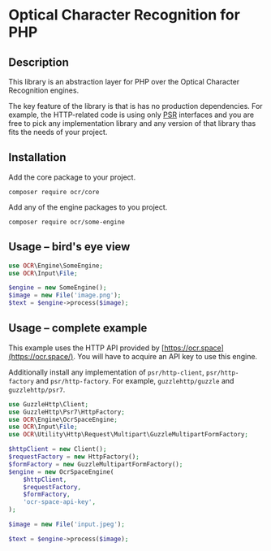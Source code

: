# Optical Character Recognition for PHP

## Description
This library is an abstraction layer for PHP over the Optical Character Recognition engines.

The key feature of the library is that is has no production dependencies. For example, the HTTP-related code is using only [PSR](https://www.php-fig.org/) interfaces and you are free to pick any implementation library and any version of that library thas fits the needs of your project.

## Installation
Add the core package to your project.
~~~
composer require ocr/core
~~~

Add any of the engine packages to you project.
~~~
composer require ocr/some-engine
~~~

## Usage – bird's eye view
~~~php
use OCR\Engine\SomeEngine;
use OCR\Input\File;

$engine = new SomeEngine();
$image = new File('image.png');
$text = $engine->process($image);
~~~

## Usage – complete example
This example uses the HTTP API provided by [https://ocr.space](https://ocr.space/). You will have to acquire an API key to use this engine. 

Additionally install any implementation of `psr/http-client`, `psr/http-factory` and `psr/http-factory`. For example, `guzzlehttp/guzzle` and `guzzlehttp/psr7`.

~~~php
use GuzzleHttp\Client;
use GuzzleHttp\Psr7\HttpFactory;
use OCR\Engine\OcrSpaceEngine;
use OCR\Input\File;
use OCR\Utility\Http\Request\Multipart\GuzzleMultipartFormFactory;

$httpClient = new Client();
$requestFactory = new HttpFactory();
$formFactory = new GuzzleMultipartFormFactory();
$engine = new OcrSpaceEngine(
    $httpClient, 
    $requestFactory, 
    $formFactory, 
    'ocr-space-api-key',
);

$image = new File('input.jpeg');

$text = $engine->process($image);
~~~
